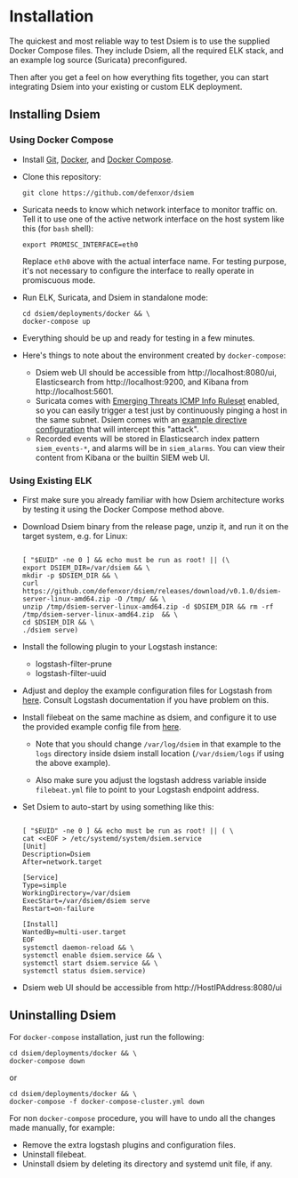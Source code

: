 # Installation
 
The quickest and most reliable way to test Dsiem is to use the supplied Docker Compose files. They include Dsiem, all the required ELK stack, and an example log source (Suricata) preconfigured.

Then after you get a feel on how everything fits together, you can start integrating Dsiem into your existing or custom ELK deployment.

## Installing Dsiem

### Using Docker Compose

* Install <a href="https://git-scm.com/downloads">Git</a>, <a href="https://www.docker.com/get-started">Docker</a>, and 
  <a href="https://docs.docker.com/compose/install/">Docker Compose</a>.

* Clone this repository:

    ```shell
    git clone https://github.com/defenxor/dsiem
    ```

* Suricata needs to know which network interface to monitor traffic on. Tell it to use one of the active network interface on the host system like this (for `bash` shell):

    ```shell
    export PROMISC_INTERFACE=eth0
    ```
  
    Replace `eth0` above with the actual interface name. For testing purpose, it's not necessary to configure the interface to really operate in promiscuous mode.

* Run ELK, Suricata, and Dsiem in standalone mode:
  
    ```shell
    cd dsiem/deployments/docker && \
    docker-compose up
    ```

* Everything should be up and ready for testing in a few minutes.

* Here's things to note about the environment created by `docker-compose`:
  
    * Dsiem web UI should be accessible from http://localhost:8080/ui, Elasticsearch from http://localhost:9200, and Kibana from http://localhost:5601.
    * Suricata comes with <a href="https://rules.emergingthreats.net/open/suricata/rules/emerging-icmp_info.rules">Emerging Threats ICMP Info Ruleset</a> enabled, so you can easily trigger a test just by continuously pinging a host in the same subnet. Dsiem comes with an <a href="https://github.com/defenxor/dsiem/blob/master/configs/directives_dsiem-backend-0_testing2.json"> example directive configuration</a> that will intercept this "attack".
    * Recorded events will be stored in Elasticsearch index pattern `siem_events-*`, and alarms will be in `siem_alarms`. You can view their content from Kibana or the builtin SIEM web UI. 

### Using Existing ELK

* First make sure you already familiar with how Dsiem architecture works by testing it using the Docker Compose method above.

* Download Dsiem binary from the release page, unzip it, and run it on the target system, e.g. for Linux:

    ```shell

    [ "$EUID" -ne 0 ] && echo must be run as root! || (\
    export DSIEM_DIR=/var/dsiem && \
    mkdir -p $DSIEM_DIR && \
    curl https://github.com/defenxor/dsiem/releases/download/v0.1.0/dsiem-server-linux-amd64.zip -O /tmp/ && \
    unzip /tmp/dsiem-server-linux-amd64.zip -d $DSIEM_DIR && rm -rf /tmp/dsiem-server-linux-amd64.zip  && \
    cd $DSIEM_DIR && \
    ./dsiem serve)
    
    ```

* Install the following plugin to your Logstash instance:
    * logstash-filter-prune
    * logstash-filter-uuid

* Adjust and deploy the example configuration files for Logstash from <a href="https://github.com/defenxor/dsiem/tree/master/deployments/docker/conf/logstash">here</a>. Consult
  Logstash documentation if you have problem on this.

* Install filebeat on the same machine as dsiem, and configure it to use the provided example config file from <a href="https://github.com/defenxor/dsiem/tree/master/deployments/docker/conf/filebeat">here</a>.

    * Note that you should change `/var/log/dsiem` in that example to the `logs` directory inside dsiem install location (`/var/dsiem/logs` if using the above example).
  
    * Also make sure you adjust the logstash address variable inside `filebeat.yml` file to point to your Logstash endpoint address.

* Set Dsiem to auto-start by using something like this:
  
    ```shell

    [ "$EUID" -ne 0 ] && echo must be run as root! || ( \
    cat <<EOF > /etc/systemd/system/dsiem.service 
    [Unit]
    Description=Dsiem
    After=network.target

    [Service]
    Type=simple
    WorkingDirectory=/var/dsiem
    ExecStart=/var/dsiem/dsiem serve
    Restart=on-failure

    [Install]
    WantedBy=multi-user.target
    EOF
    systemctl daemon-reload && \
    systemctl enable dsiem.service && \
    systemctl start dsiem.service && \
    systemctl status dsiem.service)
    ```
* Dsiem web UI should be accessible from http://HostIPAddress:8080/ui

## Uninstalling Dsiem

For `docker-compose` installation, just run the following:

```shell
cd dsiem/deployments/docker && \
docker-compose down
```
or
```shell
cd dsiem/deployments/docker && \
docker-compose -f docker-compose-cluster.yml down
```

For non `docker-compose` procedure, you will have to undo all the changes made manually, for example:

* Remove the extra logstash plugins and configuration files.
* Uninstall filebeat.
* Uninstall dsiem by deleting its directory and systemd unit file, if any.
